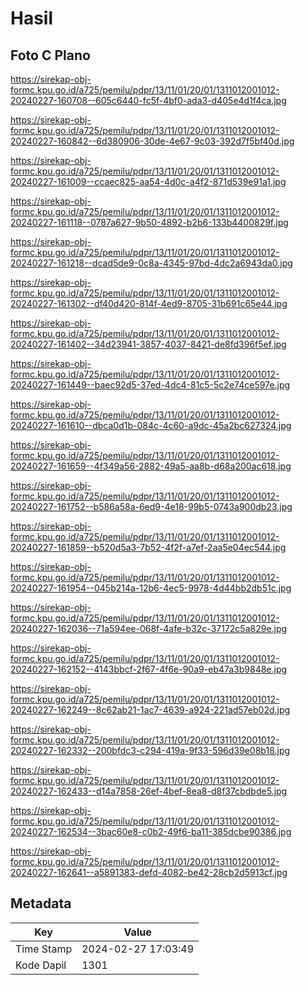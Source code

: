 # Hasil

## Foto C Plano

https://sirekap-obj-formc.kpu.go.id/a725/pemilu/pdpr/13/11/01/20/01/1311012001012-20240227-160708--605c6440-fc5f-4bf0-ada3-d405e4d1f4ca.jpg

https://sirekap-obj-formc.kpu.go.id/a725/pemilu/pdpr/13/11/01/20/01/1311012001012-20240227-160842--6d380906-30de-4e67-9c03-392d7f5bf40d.jpg

https://sirekap-obj-formc.kpu.go.id/a725/pemilu/pdpr/13/11/01/20/01/1311012001012-20240227-161009--ccaec825-aa54-4d0c-a4f2-871d539e91a1.jpg

https://sirekap-obj-formc.kpu.go.id/a725/pemilu/pdpr/13/11/01/20/01/1311012001012-20240227-161118--0787a627-9b50-4892-b2b6-133b4400829f.jpg

https://sirekap-obj-formc.kpu.go.id/a725/pemilu/pdpr/13/11/01/20/01/1311012001012-20240227-161218--dcad5de9-0c8a-4345-97bd-4dc2a6943da0.jpg

https://sirekap-obj-formc.kpu.go.id/a725/pemilu/pdpr/13/11/01/20/01/1311012001012-20240227-161302--df40d420-814f-4ed9-8705-31b691c65e44.jpg

https://sirekap-obj-formc.kpu.go.id/a725/pemilu/pdpr/13/11/01/20/01/1311012001012-20240227-161402--34d23941-3857-4037-8421-de8fd396f5ef.jpg

https://sirekap-obj-formc.kpu.go.id/a725/pemilu/pdpr/13/11/01/20/01/1311012001012-20240227-161449--baec92d5-37ed-4dc4-81c5-5c2e74ce597e.jpg

https://sirekap-obj-formc.kpu.go.id/a725/pemilu/pdpr/13/11/01/20/01/1311012001012-20240227-161610--dbca0d1b-084c-4c60-a9dc-45a2bc627324.jpg

https://sirekap-obj-formc.kpu.go.id/a725/pemilu/pdpr/13/11/01/20/01/1311012001012-20240227-161659--4f349a56-2882-49a5-aa8b-d68a200ac618.jpg

https://sirekap-obj-formc.kpu.go.id/a725/pemilu/pdpr/13/11/01/20/01/1311012001012-20240227-161752--b586a58a-6ed9-4e18-99b5-0743a900db23.jpg

https://sirekap-obj-formc.kpu.go.id/a725/pemilu/pdpr/13/11/01/20/01/1311012001012-20240227-161859--b520d5a3-7b52-4f2f-a7ef-2aa5e04ec544.jpg

https://sirekap-obj-formc.kpu.go.id/a725/pemilu/pdpr/13/11/01/20/01/1311012001012-20240227-161954--045b214a-12b6-4ec5-9978-4d44bb2db51c.jpg

https://sirekap-obj-formc.kpu.go.id/a725/pemilu/pdpr/13/11/01/20/01/1311012001012-20240227-162036--71a594ee-068f-4afe-b32c-37172c5a829e.jpg

https://sirekap-obj-formc.kpu.go.id/a725/pemilu/pdpr/13/11/01/20/01/1311012001012-20240227-162152--4143bbcf-2f67-4f6e-90a9-eb47a3b9848e.jpg

https://sirekap-obj-formc.kpu.go.id/a725/pemilu/pdpr/13/11/01/20/01/1311012001012-20240227-162249--8c62ab21-1ac7-4639-a924-221ad57eb02d.jpg

https://sirekap-obj-formc.kpu.go.id/a725/pemilu/pdpr/13/11/01/20/01/1311012001012-20240227-162332--200bfdc3-c294-419a-9f33-596d39e08b18.jpg

https://sirekap-obj-formc.kpu.go.id/a725/pemilu/pdpr/13/11/01/20/01/1311012001012-20240227-162433--d14a7858-26ef-4bef-8ea8-d8f37cbdbde5.jpg

https://sirekap-obj-formc.kpu.go.id/a725/pemilu/pdpr/13/11/01/20/01/1311012001012-20240227-162534--3bac60e8-c0b2-49f6-ba11-385dcbe90386.jpg

https://sirekap-obj-formc.kpu.go.id/a725/pemilu/pdpr/13/11/01/20/01/1311012001012-20240227-162641--a5891383-defd-4082-be42-28cb2d5913cf.jpg


## Metadata

| Key        | Value               |
| ---------- | ------------------- |
| Time Stamp | 2024-02-27 17:03:49 |
| Kode Dapil | 1301                |



